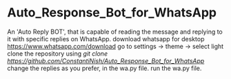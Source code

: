 # Auto_Response_Bot_for_WhatsApp
An 'Auto Reply BOT', that is capable of reading the message and replying to it with specific replies on WhatsApp.
download whatsapp for desktop https://www.whatsapp.com/download
go to settings -> theme -> select light
clone the repository using *git clone https://github.com/ConstantiNish/Auto_Response_Bot_for_WhatsApp*
change the replies as you prefer, in the wa.py file.
run the wa.py file.
